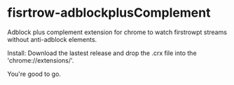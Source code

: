 # fisrtrow-adblockplusComplement
Adblock plus complement extension for chrome to watch firstrowpt streams without anti-adblock elements.

Install:
Download the lastest release and drop the .crx file into the 'chrome://extensions/'.

You're good to go.
